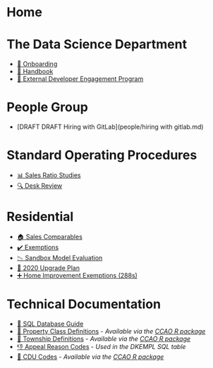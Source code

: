 # Home

# The Data Science Department

 * [:handshake: Onboarding](handbook/onboarding.md)
 * [:blue_book: Handbook](handbook/handbook.md)
 * [:construction_worker: External Developer Engagement Program](contributing/contributing.md)

# People Group
 * [DRAFT DRAFT Hiring with GitLab](people/hiring with gitlab.md)

# Standard Operating Procedures

 * [:bar_chart: Sales Ratio Studies](sops/sales-ratio-studies.md)
 * [:mag: Desk Review](sops/desk-review.md)

# Residential

 * [:house: Sales Comparables](residential/sales-comps.md)
 * [:heavy_check_mark: Exemptions](residential/exemptions.md)
 * [:chart_with_downwards_trend: Sandbox Model Evaluation](residential/sandbox-model-evaluation.md)
 * [:rocket: 2020 Upgrade Plan](residential/pipeline/upgrade-plan-2020.md)
 * [:heavy_plus_sign: Home Improvement Exemptions (288s)](residential/addchars.md)

# Technical Documentation

 * [:file_folder: SQL Database Guide](data/sql-database-guide.md)
 * [:bank: Property Class Definitions](data/class-definitions.pdf) - *Available via the [CCAO R package](https://gitlab.com/ccao-data-science---modeling/packages/ccao)*
 * [:round_pushpin: Township Definitions](data/townships.md) - *Available via the [CCAO R package](https://gitlab.com/ccao-data-science---modeling/packages/ccao)*
 * [:thumbsdown: Appeal Reason Codes](https://prodassets.cookcountyassessor.com/s3fs-public/form_documents/reasoncodes.pdf) - *Used in the DKEMPL SQL table*
 * [:construction: CDU Codes](data/cdus.md) - *Available via the [CCAO R package](https://gitlab.com/ccao-data-science---modeling/packages/ccao)*